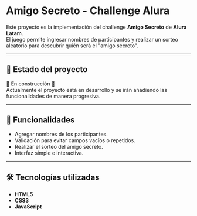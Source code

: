 # Amigo Secreto - Challenge Alura

Este proyecto es la implementación del challenge **Amigo Secreto** de **Alura Latam**.  
El juego permite ingresar nombres de participantes y realizar un sorteo aleatorio para descubrir quién será el "amigo secreto".

---

## 📌 Estado del proyecto
🚧 En construcción 🚧  
Actualmente el proyecto está en desarrollo y se irán añadiendo las funcionalidades de manera progresiva.

---

## 🚀 Funcionalidades
- Agregar nombres de los participantes.
- Validación para evitar campos vacíos o repetidos.
- Realizar el sorteo del amigo secreto.
- Interfaz simple e interactiva.

---

## 🛠️ Tecnologías utilizadas
- **HTML5**
- **CSS3**
- **JavaScript**
